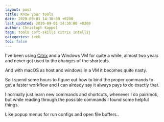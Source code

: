 ```yaml
---
layout: post
title: Know your tools
date: 2020-09-01 14:30:00 +0200
last_updated: 2020-09-01 14:30:00 +0200
author: Christoph Kappel
tags: tools soft-skills citrix intellij
categories: tech
toc: false
---
```

I've been using [Citrix][1] and a Windows VM for quite a while, almost two years and never got used
to the changes of the shortcuts.

And with macOS as host and windows in a VM it becomes quite nasty.

So I spend some hours to figure out how to bind the proper commands to get a faster workflow and I
can already say it always pays to do exactly that.

I normally just learn new commands and shortcuts, whenever I do pair/mob, but while reading through
the possible commands I found some helpful things.

Like popup menus for run configs and open file buffers..

[1]: https://www.citrix.com/
